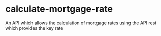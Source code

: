 # calculate-mortgage-rate
An API which allows the calculation of mortgage rates using the API rest which provides the key rate
